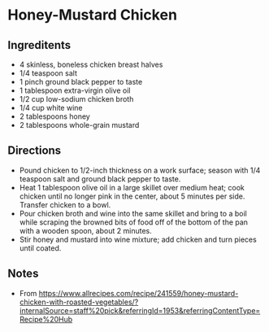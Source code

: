 # Honey-Mustard Chicken

## Ingreditents
* 4 skinless, boneless chicken breast halves
* 1/4 teaspoon salt
* 1 pinch ground black pepper to taste
* 1 tablespoon extra-virgin olive oil
* 1/2 cup low-sodium chicken broth
* 1/4 cup white wine
* 2 tablespoons honey
* 2 tablespoons whole-grain mustard

## Directions
* Pound chicken to 1/2-inch thickness on a work surface; season with 1/4 teaspoon salt and ground black pepper to taste.
* Heat 1 tablespoon olive oil in a large skillet over medium heat; cook chicken until no longer pink in the center, about 5 minutes per side. Transfer chicken to a bowl.
* Pour chicken broth and wine into the same skillet and bring to a boil while scraping the browned bits of food off of the bottom of the pan with a wooden spoon, about 2 minutes.
* Stir honey and mustard into wine mixture; add chicken and turn pieces until coated.

## Notes
* From https://www.allrecipes.com/recipe/241559/honey-mustard-chicken-with-roasted-vegetables/?internalSource=staff%20pick&referringId=1953&referringContentType=Recipe%20Hub
